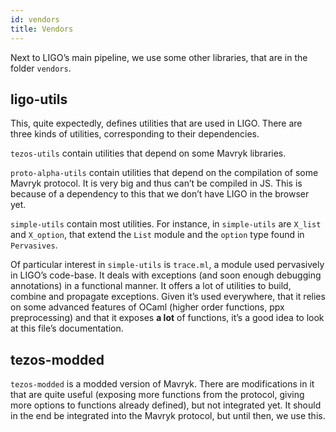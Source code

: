 ```yaml
---
id: vendors
title: Vendors
---
```


Next to LIGO’s main pipeline, we use some other libraries, that are in the folder `vendors`.
## ligo-utils
This, quite expectedly, defines utilities that are used in LIGO.
There are three kinds of utilities, corresponding to their dependencies.

`tezos-utils` contain utilities that depend on some Mavryk libraries.

`proto-alpha-utils` contain utilities that depend on the compilation of some Mavryk protocol. It is very big and thus can’t be compiled in JS. This is because of a dependency to this that we don’t have LIGO in the browser yet.

`simple-utils` contain most utilities. For instance, in `simple-utils` are `X_list` and `X_option`, that extend the `List` module and the `option` type found in `Pervasives`. 

Of particular interest in `simple-utils` is `trace.ml`, a module used pervasively in LIGO’s code-base. It deals with exceptions (and soon enough debugging annotations) in a functional manner. It offers a lot of utilities to build, combine and propagate exceptions. Given it’s used everywhere, that it relies on some advanced features of OCaml (higher order functions, ppx preprocessing) and that it exposes **a lot** of functions, it’s a good idea to look at this file’s documentation.
## tezos-modded
`tezos-modded` is a modded version of Mavryk. There are modifications in it that are quite useful (exposing more functions from the protocol, giving more options to functions already defined), but not integrated yet.
It should in the end be integrated into the Mavryk protocol, but until then, we use this.

